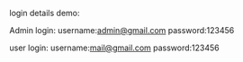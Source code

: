 login details demo:

Admin login:
username:admin@gmail.com
password:123456

user login:
username:mail@gmail.com
password:123456
